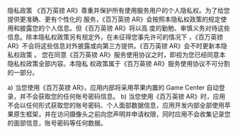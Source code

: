 隐私政策
《百万英镑 AR》尊重并保护所有使用服务用户的个人隐私权。为了给您提供更准确、更有个性化的 服务，《百万英镑 AR》会按照本隐私权政策的规定使用和披露您的个人信息。但《百万英镑 AR》将以高 度的勤勉、审慎义务对待这些信息。除本隐私权政策另有规定外，在未征得您事先许可的情况下 ，《百万英镑 AR》不会将这些信息对外披露或向第三方提供。《百万英镑 AR》会不时更新本隐私权政策 。 您在同意《百万英镑 AR》服务使用协议之时，即视为您已经同意本隐私权政策全部内容。本隐私 权政策属于《百万英镑 AR》服务使用协议不可分割的一部分。
 
a) 当您使用《百万英镑 AR》，应用内部将采用苹果内置的 Game Center 自动登录，并不会获取您的任何账号密码信息。
b) 当您使用《百万英镑 AR》时，应用不会以任何形式获取您的账号密码、个人面部数据信息，应用开发内部全部使用苹果原生框架，并在访问摄像头之前向您声明并申请权限，同时应用不会收集记录您的面部信息，账号密码等任何数据。
